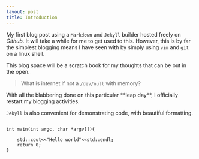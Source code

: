 ```yaml
---
layout: post
title: Introduction
---
```

My first blog post using a `Markdown` and `Jekyll` builder hosted freely on *Github*. It will take a while for me to get used to this. However, this is by far the simplest blogging means I have seen with by simply using `vim` and `git` on a linux shell.

This blog space will be a scratch book for my thoughts that can be out in the open.

> What is internet if not a `/dev/null` with memory? 

<div class="message"> 
  With all the blabbering done on this particular **leap day**, I officially restart my blogging activities.
</div>

`Jekyll` is also convenient for demonstrating code, with beautiful formatting.

``` c_cpp

int main(int argc, char *argv[]){
	
	std::cout<<"Hello world"<<std::endl;
	return 0;
}

```
